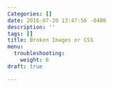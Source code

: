 ```yaml
---
Categories: []
date: 2016-07-20 13:47:56 -0400
description: ''
tags: []
title: Broken Images or CSS
menu:
  troubleshooting:
    weight: 6
draft: true

---
```

